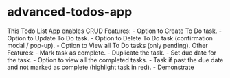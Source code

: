 # advanced-todos-app
 This Todo List App enables CRUD Features:  - Option to Create To Do task.  - Option to Update To Do task.  - Option to Delete To Do task (confirmation modal / pop-up).  - Option to View all To Do tasks (only pending).     Other Features:  - Mark task as complete.  - Duplicate the task.  - Set due date for the task.  - Option to view all the completed tasks.  - Task if past the due date and not marked as complete (highlight task in red).  - Demonstrate 
